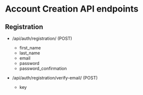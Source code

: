 Account Creation API endpoints
==============================

Registration
------------

- /api/auth/registration/ (POST)
    - first_name
    - last_name
    - email
    - password
    - password_confirmation

- /api/auth/registration/verify-email/ (POST)
    - key
